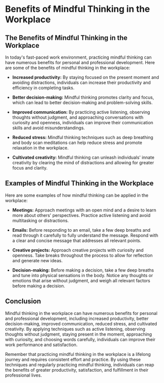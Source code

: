 Benefits of Mindful Thinking in the Workplace
===========================================================================================

The Benefits of Mindful Thinking in the Workplace
-------------------------------------------------

In today's fast-paced work environment, practicing mindful thinking can have numerous benefits for personal and professional development. Here are some of the benefits of mindful thinking in the workplace:

* **Increased productivity:** By staying focused on the present moment and avoiding distractions, individuals can increase their productivity and efficiency in completing tasks.

* **Better decision-making:** Mindful thinking promotes clarity and focus, which can lead to better decision-making and problem-solving skills.

* **Improved communication:** By practicing active listening, observing thoughts without judgment, and approaching conversations with curiosity and openness, individuals can improve their communication skills and avoid misunderstandings.

* **Reduced stress:** Mindful thinking techniques such as deep breathing and body scan meditations can help reduce stress and promote relaxation in the workplace.

* **Cultivated creativity:** Mindful thinking can unleash individuals' innate creativity by clearing the mind of distractions and allowing for greater focus and clarity.

Examples of Mindful Thinking in the Workplace
---------------------------------------------

Here are some examples of how mindful thinking can be applied in the workplace:

* **Meetings:** Approach meetings with an open mind and a desire to learn more about others' perspectives. Practice active listening and avoid multitasking or distractions.

* **Emails:** Before responding to an email, take a few deep breaths and read through it carefully to fully understand the message. Respond with a clear and concise message that addresses all relevant points.

* **Creative projects:** Approach creative projects with curiosity and openness. Take breaks throughout the process to allow for reflection and generate new ideas.

* **Decision-making:** Before making a decision, take a few deep breaths and tune into physical sensations in the body. Notice any thoughts or emotions that arise without judgment, and weigh all relevant factors before making a decision.

Conclusion
----------

Mindful thinking in the workplace can have numerous benefits for personal and professional development, including increased productivity, better decision-making, improved communication, reduced stress, and cultivated creativity. By applying techniques such as active listening, observing thoughts without judgment, staying present in the moment, approaching with curiosity, and choosing words carefully, individuals can improve their work performance and satisfaction.

Remember that practicing mindful thinking in the workplace is a lifelong journey and requires consistent effort and practice. By using these techniques and regularly practicing mindful thinking, individuals can reap the benefits of greater productivity, satisfaction, and fulfillment in their professional lives.
